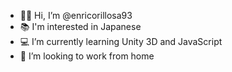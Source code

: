 - 🖐🏻 Hi, I’m @enricorillosa93
- 📚 I'm interested in Japanese 
- 💻 I’m currently learning Unity 3D and JavaScript
- 🏡 I’m looking to work from home
<!---
enricorillosa93/enricorillosa93 is a ✨ special ✨ repository because its `README.md` (this file) appears on your GitHub profile.
You can click the Preview link to take a look at your changes.
--->
